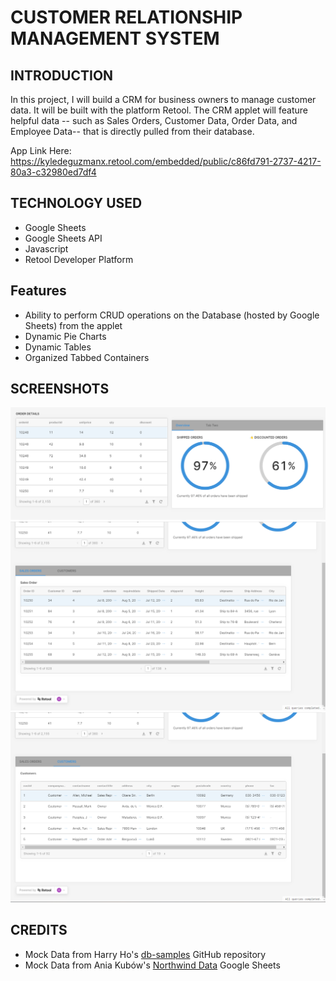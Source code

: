 # CUSTOMER RELATIONSHIP MANAGEMENT SYSTEM

## INTRODUCTION
In this project, I will build a CRM for business owners to manage customer data. It will be built with the platform Retool. The CRM applet will feature helpful data -- such as Sales Orders, Customer Data, Order Data, and Employee Data-- that is directly pulled from their database. 

App Link Here: https://kyledeguzmanx.retool.com/embedded/public/c86fd791-2737-4217-80a3-c32980ed7df4 

## TECHNOLOGY USED
- Google Sheets  
- Google Sheets API
- Javascript  
- Retool Developer Platform  

## Features
- Ability to perform CRUD operations on the Database (hosted by Google Sheets) from the applet
- Dynamic Pie Charts
- Dynamic Tables
- Organized Tabbed Containers

## SCREENSHOTS
![](https://github.com/kyledeguzmanx/bDev-database-CRM/blob/master/img/screenshots/OrderDetails1.png)
![](https://github.com/kyledeguzmanx/bDev-database-CRM/blob/master/img/screenshots/SalesOrders1.png)
![](https://github.com/kyledeguzmanx/bDev-database-CRM/blob/master/img/screenshots/Customers1.png)

## CREDITS
- Mock Data from Harry Ho's [db-samples](https://github.com/harryho) GitHub repository  
- Mock Data from Ania Kubów's [Northwind Data](https://docs.google.com/spreadsheets/d/1aKglh0-w8dwyKssc9CJwKiOqTc-COPCuyx4zXnuv3Wg/edit#gid=0) Google Sheets  
